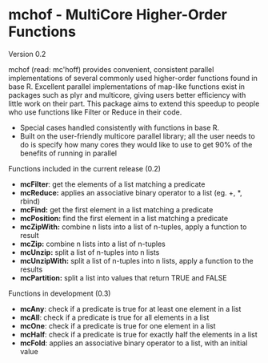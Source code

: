 mchof - MultiCore Higher-Order Functions
===
Version 0.2

mchof (read: mc'hoff) provides convenient, consistent parallel implementations of several 
commonly used higher-order functions found in base R. Excellent parallel 
implementations of map-like functions exist in packages such as plyr and
multicore, giving users better efficiency with little work on their part. 
This package aims to extend this speedup to people who use functions like 
Filter or Reduce in their code.

 * Special cases handled consistently with functions in base R.	
 * Built on the user-friendly multicore parallel library; all the user needs to 
   do is specify how many cores they would like to use to get 90% of the benefits 
   of running in parallel
   
Functions included in the current release (0.2)

* **mcFilter**: get the elements of a list matching a predicate
* **mcReduce:** applies an associative binary operator to a list (eg. +, *, rbind)
* **mcFind:** get the first element in a list matching a predicate
* **mcPosition:** find the first element in a list matching a predicate
* **mcZipWith:** combine n lists into a list of n-tuples, apply a function to result
* **mcZip:** combine n lists into a list of n-tuples
* **mcUnzip:** split a list of n-tuples into n lists
* **mcUnzipWith:** split a list of n-tuples into n lists, apply a function to the results
* **mcPartition:** split a list into values that return TRUE and FALSE

Functions in development (0.3)

* **mcAny**: check if a predicate is true for at least one element in a list
* **mcAll**: check if a predicate is true for all elements in a list
* **mcOne**: check if a predicate is true for one element in a list
* **mcHalf**: check if a predicate is true for exactly half the elements in a list
* **mcFold**: applies an associative binary operator to a list, with an initial value
